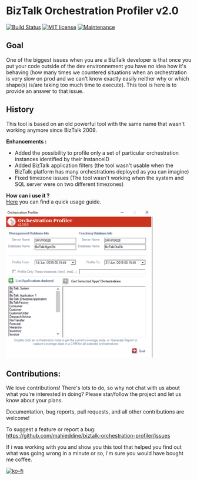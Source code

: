 # BizTalk Orchestration Profiler v2.0

[![Build Status](https://travis-ci.org/mahieddine/biztalk-orchestration-profiler.svg?branch=master)](https://travis-ci.org/mahieddine/biztalk-orchestration-profiler)
[![MIT license](https://img.shields.io/badge/License-MIT-blue.svg)](https://lbesson.mit-license.org/)
[![Maintenance](https://img.shields.io/badge/Maintained%3F-yes-green.svg)](https://GitHub.com/Naereen/StrapDown.js/graphs/commit-activity)    

## Goal 
One of the biggest issues when you are a BizTalk developer is that once you put your code outside of the dev environnement you have no idea how it's behaving (how many times we countered situations when an orchestration is very slow on prod and we can't know exactly easily neither why or which shape(s) is/are taking too much time to execute). This tool is here is to provide an answer to that issue. 

## History
This tool is based on an old powerful tool with the same name that wasn't working anymore since BizTalk 2009.

**Enhancements :**

* Added the possibility to profile only a set of particular orchestration instances identified by their InstanceID
* Added BizTalk application filters (the tool wasn't usable when the BizTalk platform has many orchestrations deployed as you can imagine)
* Fixed timezone issues (The tool wasn't working when the system and SQL server were on two different timezones)

**How can i use it ?**  
[Here](https://github.com/mahieddine/biztalk-orchestration-profiler/blob/master/Docs/README.md) you can find a quick usage guide.

![](Docs/Home_Screen.png)

## Contributions: 
We love contributions! There's lots to do, so why not chat with us about what you're interested in doing? Please star/follow the project and let us know about your plans.

Documentation, bug reports, pull requests, and all other contributions are welcome!

To suggest a feature or report a bug: https://github.com/mahieddine/biztalk-orchestration-profiler/issues

If i was working with you and show you this tool that helped you find out what was going wrong in a minute or so, i'm sure you would have bought me coffee.  


[![ko-fi](https://www.ko-fi.com/img/githubbutton_sm.svg)](https://ko-fi.com/Q5Q5XP49)

